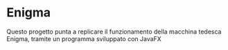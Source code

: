 # Enigma
Questo progetto punta a replicare il funzionamento della macchina tedesca Enigma, tramite un programma sviluppato con JavaFX

